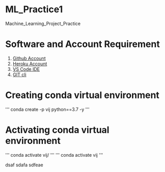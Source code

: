 # ML_Practice1
Machine_Learning_Project_Practice

# Software and Account Requirement
1. [Github Account](https://github.com)
2. [Heroku Account](https://dashboard.heroku.com)
3. [VS Code IDE](https://code.visualstudio.com/download)
4. [GIT cli](https://git-scm.com/downloads)

# Creating conda virtual environment
'''
conda create -p vij python==3.7 -y
'''
# Activating conda virtual environment
'''
conda activate vij/
'''
'''
conda activate vij
'''

dsaf
sdafa
sdfeae